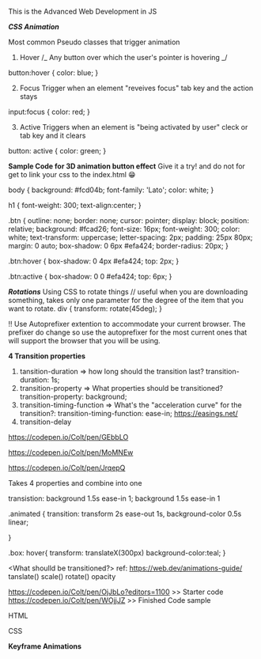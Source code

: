 This is the Advanced Web Development in JS

**_CSS Animation_**

Most common Pseudo classes that trigger animation

1. Hover
   /_ Any button over which the user's pointer is hovering _/

button:hover {
color: blue;
}

2. Focus
   Trigger when an element "reveives focus" tab key and the action stays

input:focus {
color: red;
}

3. Active
   Triggers when an element is "being activated by user" cleck or tab key and it clears

button: active {
color: green;
}

**Sample Code for 3D animation button effect**
Give it a try! and do not for get to link your css to the index.html 😁

body {
background: #fcd04b;
font-family: 'Lato';
color: white;
}

h1 {
font-weight: 300;
text-align:center;
}

.btn {
outline: none;
border: none;
cursor: pointer;
display: block;
position: relative;
background: #fcad26;
font-size: 16px;
font-weight: 300;
color: white;
text-transform: uppercase;
letter-spacing: 2px;
padding: 25px 80px;
margin: 0 auto;
box-shadow: 0 6px #efa424;
border-radius: 20px;
}

.btn:hover {
box-shadow: 0 4px #efa424;
top: 2px;
}

.btn:active {
box-shadow: 0 0 #efa424;
top: 6px;
}

**_Rotations_** Using CSS to rotate things
// useful when you are downloading something,
takes only one parameter for the degree of the item that you want to rotate.
div {
transform: rotate(45deg);
}

!! Use Autoprefixer extention to accommodate your current browser.
The prefixer do change so use the autoprefixer for the most current ones that will support the browser that you will be using.

**4 Transition properties**

1. tansition-duration => how long should the transition last? transition-duration: 1s;
2. transition-property => What properties should be transitioned? transition-property: background;
3. transition-timing-function => What's the "acceleration curve" for the transition?: transition-timing-function: ease-in; https://easings.net/
4. transition-delay

https://codepen.io/Colt/pen/GEbbLO

https://codepen.io/Colt/pen/MoMNEw

https://codepen.io/Colt/pen/JrqepQ

<Shorthand Transitions> Takes 4 properties and combine into one

transistion: background 1.5s ease-in 1;
background <property>
1.5s <duration>
ease-in <timing-function>
1 <delay>

.animated {
transition: transform 2s ease-out 1s, background-color 0.5s linear;

<!-- transition-property: transform;
transition-duration: 2s
transition-timing-function: cubic-bezier(0.050, 0.005, 0.000, 0.870)
transition-delay: 1s; -->

}

.box: hover{
transform: translateX(300px)
background-color:teal;
}

<What shoulld be transitioned?> ref: https://web.dev/animations-guide/
tanslate()
scale()
rotate()
opacity

https://codepen.io/Colt/pen/OjJbLo?editors=1100 >> Starter code
https://codepen.io/Colt/pen/WOjjJZ >> Finished Code sample

<Example>

HTML
<!-- <h1>An Image Gallery</h1>
<div class="container">
<div class="item red">
	<img src="https://preview.ibb.co/gQbzQ5/colt_steele_firemarshall.jpg"/>
	<i class="fa fa-camera"></i>
</div>

<div class="item blue">
	<img src="http:i.imgur.com/AhCfhrF.jpg"/>
	<i class="fa fa-paw"></i>
</div>

<div class="item green">
	<img src="http://preview.ibb.co/kd9Esk/colt_steele_smugglerscave.jpg"/>
	<i class="fa fa-cloud"></i>
</div>
  
  </div> -->

CSS
<!-- @import url(https://maxcdn.bootstrapcdn.com/font-awesome/4.7.0/css/font-awesome.min.css);
@import url('https://fonts.googleapis.com/css?family=Raleway:200');

h1 {
  text-align: center;
  font-family: Raleway;
  color: #34495e;
}
.container {
  display: flex;
  justify-content: center;
}


div.item {
  position: relative;
  float: left;
  overflow: hidden;
  margin: 10px 1%;
  min-width: 220px;
  max-width: 310px;
  width: 100%;
  background: #000000;
  text-align: center;
  box-shadow: 0 0 5px rgba(0, 0, 0, 0.15);
}

div.item * {
  box-sizing: border-box;
}

div.item img {
  max-width: 100%;
  vertical-align: top;
  height: 210px;
}

div.item i {
  position: absolute;
  top: 50%;
  left: 50%;
  border-radius: 50%;
  font-size: 34px;
  color: #000000;
  width: 60px;
  height: 60px;
  line-height: 60px;
  background: #ffffff;
}

div.item a {
  left: 0;
  right: 0;
  top: 0;
  bottom: 0;
  position: absolute;
}

div.item.blue {
  background-color: #34495e;
}
div.item.blue i {
  color: #34495e;
}
div.item.red {
  background-color: #e74c3c;
}
div.item.red i {
  color: #e74c3c;
}

div.item.green {
  background-color: #16a085;
}
div.item.green i {
  color: #16a085;
}

div.item:hover img {
  opacity: 0.3;
  filter: grayscale(100%) 
}

div.item * {
  transition: .5s ease-in-out;
}

/* has to start ans set the scale to o first then you can make it appear */

div.item i {
  transform: translate(-50%, -50%) scale(0);
  transition: transform 300ms 0ms cubic-bezier(0.6, -0.28, 0.735, 0.045);
}

/* when you set translate it will reset so you have to do it again */

div.item:hover i {
  transform: translate(-50%, -50%) scale(1);
  transition: a;; 300ms 100ms cubic-bezier(0.175, 0.885, 0.32, 1.275); 
} -->

**Keyframe Animations** 

